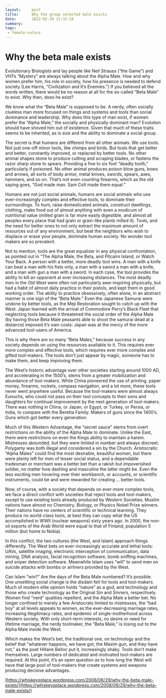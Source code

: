 ```yaml
---
layout:     post
title:      Why the group selected male exists
date:       2022-02-20 12:32:18
summary:    
tags:
 - female-nature
---
```


# Why the beta male exists

Evolutionary Biologists and lay people like Neil Strauss (“the Game”) and VH1’s “Mystery” are always talking about the Alpha Male. How and why women prefer him, his role in society, how his presence is needed to defend society (Lee Harris, “Civilization and It’s Enemies.”) If you believed all the words written, there would be no reason at all for the so-called “Beta Male” to exist. Why then, does he exist?

We know what the “Beta Male” is supposed to be. A nerdy, often socially clueless man more focused on things and systems and tools than social dominance and leadership. Why does this type of man exist, if women prefer the “Alpha Male,” the socially and physically dominant man? Evolution should have shoved him out of existence. Given that much of these traits seems to be inherited, as is size and the ability to dominate a social group.

The secret is that humans are different from all other animals. We use tools. Not just one-off minor tools, like chimps and birds. But tools that get better and better, constantly improved, or replaced by better tools. No other animal shapes stone to produce cutting and scraping blades, or fastens the razor sharp stone to spears. Providing a five to six foot “deadly tooth,” particularly if poisoned. No other animal produces poison blow guns, bows and arrows, all sorts of body armor, metal knives, swords, spears, axes, hammers, and so on. That’s not even counting firearms, which as the old saying goes, “God made man. Sam Colt made them equal.”

Humans are not just social animals, humans are social animals who use ever-increasingly complex and effective tools, to dominate their surroundings. To hunt, raise domesticated animals, construct dwellings, clothing, make food out of almost anything with even a modicum of nutritional value (milled grain is far more easily digestible, and almost all peoples every place that had grain or grain-like plants milled it). Tools, and the need for better ones to not only extract the maximum amount of resources out of any environment, but beat the neighbors who wish to displace or erase your people, dominate human society. No wonder tool makers are so prevalent.

Not to mention, tools are the great equalizer in any physical confrontation, as pointed out in “The Alpha Male, the Beta, and Pitcairn Island, or Watch Your Back. A person with a better, more deadly tool wins. A man with a knife can beat a man with his fists only, a man with a sword a man with a knife, and a man with gun a man with a sword. In each case, the tool provides the ability to kill an opponent at ever increasing distances. The most deadly men in the Old West were often not particularly awe-inspiring physically, but had a habit of almost daily practice in their pistols, and kept them in good working order. The ability to practice obsessively, often alone, in an abstract manner is one sign of the “Beta Male.” Even the Japanese Samurai were undone by better tools, as the Meji Restoration sought to catch up with the West. Japan learned with the arrival of Commodore Perry’s Black Fleet that neglecting tools because it threatened the social order of the Alpha Male (by having those Beta Male peasants able to shoot the samurai dead at a distance) imposed it’s own costs: Japan was at the mercy of the more advanced tool-users of America.

This is why there are so many “Beta Males,” because success in any society depends on using the resources available to it. This requires ever more complex and effective tools, which requires ever more complex and gifted tool-makers. The tools don’t just appear by magic, someone has to make them, and keep improving them.

The West’s historic advantage over other societies starting around 1000 AD, and accelerating in the 1500’s, stems from a greater mobilization and abundance of tool-makers. While China pioneered the use of printing, paper money, firearms, rockets, compass navigation, and a lot more, these tools never went anywhere useful. Because the tool-makers were almost always Eunuchs, who could not pass on their tool concepts to their sons and daughters for continual improvement by the next generation of tool-makers. There was nothing in China, or Japan, or Egypt, or Turkey, or Persia, or India, to compare with the Beretta Family. Makers of guns since the 1400’s. Guns which got better every generation.

Much of this Western Advantage, the “secret sauce” stems from overt restrictions on the ability of the Alpha Male to dominate. Unlike the East, there were restrictions on even the Kings ability to maintain a harem. Mistresses abounded, but they were limited in number and always discreet. Polygamy was both illegal and considered a sin by the Church. Aristocratic “Alpha Males” could find the most desirable, beautiful women, but there were plenty left for men of lesser social status, and a dependable tradesman or merchant was a better bet than a rakish but impoverished soldier, no matter how dashing and masculine the latter might be. Even the less exciting men hovering over their workbench, or accounts, or scientific instruments, could be and were rewarded for creating … better tools.

Now, of course, with a society that depends on ever-more complex tools, we face a direct conflict with societies that reject tools and tool-makers, except to use existing tools already produced by Western Societies. Muslim nations have almost no Chemistry, Biology, or Physics Nobel Prize winners. Their nations have no centers of scientific or technical learning. They produce no world-class tools, at best they can copy what the US accomplished in WWII (nuclear weapons) sixty years ago. In 2000, the non-oil exports of the Arab World were equal to that of Finland, population 5 million (but home to Nokia).

In this conflict, the two cultures (the West, and Islam) approach things differently. The West bets on ever-increasingly accurate and lethal tools: UAVs, satellite imaging, electronic interception of communication, data mining, DNA analysis, facial recognition software, bomb sniffing machines, and sniper detection software. Meanwhile Islam uses “will” to send men on suicide attacks with bombs or airliners provided by the West.

Can Islam “win?” Are the days of the Beta Male numbered? It’s possible. One unsettling social change is the disdain felt for tools and tool-makers. Much of modern elite opinion holds “nature” as a god, and technology and those who create technology as the Original Sin and Sinners, respectively. Women find “nerd” qualities repellent, and the Alpha Male a better bet. No longer confined to merely a few Aristocrats limited to mistresses, the “bad boy” at all levels appeals to women, as the ever-decreasing marriage rates, increasing illegitimacy rates, and epidemic of single-motherhood across Western society. With only short-term interests, no desire or need for lifetime marriage, the nerdy toolmaker, the “Beta Male,” is losing out to the Alpha Male inside the West.

Which makes the West’s bet, the traditional one, on technology and the belief that “whatever happens, we have got, the Maxim gun, and they have not,” as the poet Hillaire Belloc put it, increasingly shaky. Tools don’t make themselves. Large numbers of dedicated and motivated tool-makers are required. At this point, it’s an open question as to how long the West will have that large pool of tool-makers that create systems and weapons producing decisive advantages.

[https://whiskeysplace.wordpress.com/2008/06/29/why-the-beta-male-exists/](https://whiskeysplace.wordpress.com/2008/06/29/why-the-beta-male-exists/)